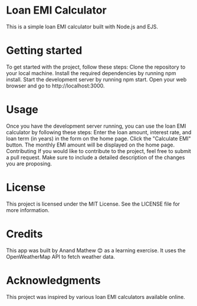# Loan EMI Calculator
This is a simple loan EMI calculator built with Node.js and EJS.
# Getting started
To get started with the project, follow these steps:
Clone the repository to your local machine.
Install the required dependencies by running npm install.
Start the development server by running npm start.
Open your web browser and go to http://localhost:3000.
# Usage
Once you have the development server running, you can use the loan EMI calculator by following these steps:
Enter the loan amount, interest rate, and loan term (in years) in the form on the home page.
Click the "Calculate EMI" button.
The monthly EMI amount will be displayed on the home page.
Contributing
If you would like to contribute to the project, feel free to submit a pull request. Make sure to include a detailed description of the changes you are proposing.

# License
This project is licensed under the MIT License. See the LICENSE file for more information.

# Credits
This app was built by Anand Mathew :blush: as a learning exercise. It uses the OpenWeatherMap API to fetch weather data.

# Acknowledgments
This project was inspired by various loan EMI calculators available online.
